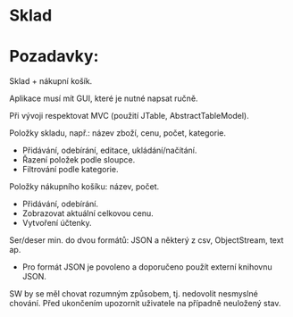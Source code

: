 # Sklad

# Pozadavky: 
Sklad + nákupní košík.

Aplikace musí mít GUI, které je nutné napsat ručně.

Při vývoji respektovat MVC (použití JTable, AbstractTableModel).

Položky skladu, např.: název zboží, cenu, počet, kategorie.
- Přidávání, odebírání, editace, ukládání/načítání.
- Řazení položek podle sloupce.
- Filtrování podle kategorie.

Položky nákupního košíku: název, počet.
- Přidávání, odebírání.
- Zobrazovat aktuální celkovou cenu.
- Vytvoření účtenky.

Ser/deser min. do dvou formátů: JSON a některý z csv, ObjectStream, text ap.
- Pro formát JSON je povoleno a doporučeno použít externí knihovnu JSON.

SW by se měl chovat rozumným způsobem, tj. nedovolit nesmyslné chování.
Před ukončením upozornit uživatele na případně neuložený stav.
